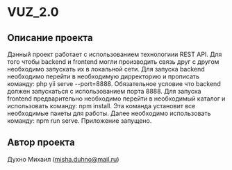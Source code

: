 # VUZ_2.0
## Описание проекта
Данный проект работает с использованием технологиии REST API. Для того чтобы backend и frontend могли производить связь друг с другом необходимо запускать их в локальной сети. Для запуска backend необходимо перейти в необходимую дирректорию и прописать команду: php yii serve --port=8888. Обязательное условие что backend должен запускаться с использованием порта 8888. Для запуска frontend предварительно необходимо перейти в необходимый каталог и использовать команду: npm install. Эта команда установит все необходимые пакеты для работы. Далее необходимо использовать команду: npm run serve. Приложение запущено.
## Автор проекта
Духно Михаил (misha.duhno@mail.ru)
